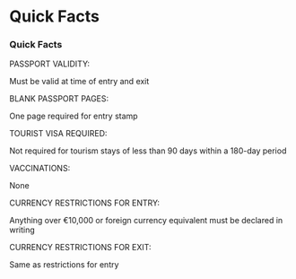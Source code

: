 # Quick Facts

### Quick Facts

PASSPORT VALIDITY:

Must be valid at time of entry and exit

BLANK PASSPORT PAGES:

One page required for entry stamp

TOURIST VISA REQUIRED:

Not required for tourism stays of less than 90 days within a 180-day period

VACCINATIONS:

None

CURRENCY RESTRICTIONS FOR ENTRY:

Anything over €10,000 or foreign currency equivalent must be declared in writing

CURRENCY RESTRICTIONS FOR EXIT:

Same as restrictions for entry